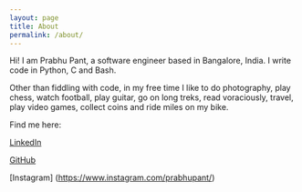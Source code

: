 ```yaml
---
layout: page
title: About
permalink: /about/
---
```


Hi! I am Prabhu Pant, a software engineer based in Bangalore, India. I write code in Python, C and Bash.

Other than fiddling with code, in my free time I like to do photography, play chess, watch football, play guitar, go on long treks, read voraciously, travel, play video games, collect coins and ride miles on my bike.

Find me here:

[LinkedIn](https://www.linkedin.com/in/prabhupant/)

[GitHub](https://github.com/prabhupant)

[Instagram] (https://www.instagram.com/prabhupant/)

